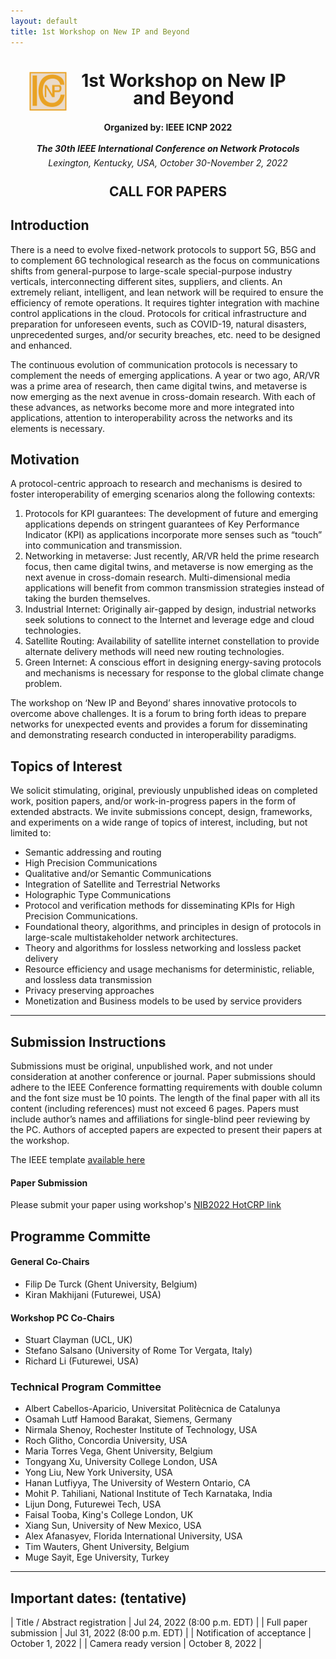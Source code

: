 ```yaml
---
layout: default
title: 1st Workshop on New IP and Beyond
---
```

<!-- <h1 style="text-align: center;">1st Workshop on New IP and Beyond</h1> -->

<div style="clear: both;">
  <div style="float: left; padding-left:30px">
    <img src="assets/img/icnp_logo.png" width='60' height='YYY' alt="">
  </div>
  <div>
    <h1 style="text-align: center; padding-right:40px; line-height:1em;">1st Workshop on New IP and Beyond</h1>
  </div>
</div>

<h4 style="text-align: center;line-height:2em;">Organized by: IEEE ICNP 2022</h4>
<h5 style="text-align: center; line-height:0em;">The 30th IEEE International Conference on Network Protocols</h5>
<h6 style="text-align: center;line-height:0em;">Lexington, Kentucky, USA, October 30-November 2, 2022</h6>

<h2 style="text-align: center;">CALL FOR PAPERS</h2>

## Introduction

There is a need to evolve fixed-network protocols to support 5G, B5G and to complement 6G technological research as the focus on communications shifts from general-purpose to large-scale special-purpose industry verticals, interconnecting different sites, suppliers, and clients. An extremely reliant, intelligent, and lean network will be required to ensure the efficiency of remote operations. It requires tighter integration with machine control applications in the cloud. Protocols for critical infrastructure and preparation for unforeseen events, such as COVID-19, natural disasters, unprecedented surges, and/or security breaches, etc. need to be designed and enhanced.

The continuous evolution of communication protocols is necessary to complement the needs of emerging applications. A year or two ago, AR/VR was a prime area of research, then came digital twins, and metaverse is now emerging as the next avenue in cross-domain research. With each of these advances, as networks become more and more integrated into applications, attention to interoperability across the networks and its elements is necessary.


## Motivation

A protocol-centric approach to research and mechanisms is desired to foster interoperability of emerging scenarios along the following contexts:
1. Protocols for KPI guarantees: The development of future and emerging applications depends on stringent guarantees of Key Performance Indicator (KPI) as applications incorporate more senses such as “touch” into communication and transmission.
2. Networking in metaverse: Just recently, AR/VR held the prime research focus, then came digital twins, and metaverse is now emerging as the next avenue in cross-domain research. Multi-dimensional media applications will benefit from common transmission strategies instead of taking the burden themselves.
3.	Industrial Internet: Originally air-gapped by design, industrial networks seek solutions to connect to the Internet and leverage edge and cloud technologies.
4.	Satellite Routing: Availability of satellite internet constellation to provide alternate delivery methods will need new routing technologies.
5.	Green Internet: A conscious effort in designing energy-saving protocols and mechanisms is necessary for response to the global climate change problem.

The workshop on ‘New IP and Beyond’ shares innovative protocols to overcome above challenges. It is a forum to bring forth ideas to prepare networks for unexpected events and provides a forum for disseminating and demonstrating research conducted in interoperability paradigms.

## Topics of Interest

We solicit stimulating, original, previously unpublished ideas on completed work, position papers, and/or work-in-progress papers in the form of extended abstracts. We invite submissions concept, design, frameworks, and experiments on a wide range of topics of interest, including, but not limited to:

-	Semantic addressing and routing
-	High Precision Communications
-	Qualitative and/or Semantic Communications
-	Integration of Satellite and Terrestrial Networks
-	Holographic Type Communications
-	Protocol and verification methods for disseminating KPIs for High Precision Communications.
-	Foundational theory, algorithms, and principles in design of protocols in large-scale multistakeholder network architectures.
-	Theory and algorithms for lossless networking and lossless packet delivery
-	Resource efficiency and usage mechanisms for deterministic, reliable, and lossless data transmission
-	Privacy preserving approaches
-	Monetization and Business models to be used by service providers

----

## Submission Instructions

Submissions must be original, unpublished work, and not under consideration at another conference or journal. Paper submissions should adhere to the IEEE Conference formatting requirements  with double column and the font size must be 10 points. The length of the final paper with all its content (including references) must not exceed 6 pages. Papers must include author’s names and affiliations for single-blind peer reviewing by the PC. Authors of accepted papers are expected to present their papers at the workshop.

The IEEE template [available here](https://www.ieee.org/conferences/publishing/templates.html)

#### Paper Submission

Please submit your paper using workshop's  [NIB2022 HotCRP link](https://newipandbeyond22.hotcrp.com/)

## Programme Committe


#### General Co-Chairs
-	Filip De Turck (Ghent University, Belgium)
-	Kiran Makhijani (Futurewei, USA)

#### Workshop PC Co-Chairs
- Stuart Clayman (UCL, UK)
- Stefano Salsano (University of Rome Tor Vergata, Italy)
- Richard Li (Futurewei, USA)

### Technical Program Committee

- Albert Cabellos-Aparicio,  Universitat Politècnica de Catalunya
- Osamah Lutf Hamood Barakat, Siemens, Germany
- Nirmala Shenoy,  Rochester Institute of Technology, USA
- Roch Glitho,    Concordia University, USA
- Maria Torres Vega, Ghent University, Belgium
- Tongyang Xu,    University College London, USA
- Yong Liu,       New York University, USA
- Hanan Lutfiyya, The University of Western Ontario, CA
- Mohit P. Tahiliani, National Institute of Tech Karnataka, India
- Lijun Dong,     Futurewei Tech, USA
- Faisal Tooba,   King's College London, UK
- Xiang Sun,      University of New Mexico, USA
- Alex Afanasyev, Florida International University, USA
- Tim Wauters,    Ghent University, Belgium
- Muge Sayit,     Ege University, Turkey

---

## Important dates: (tentative)

| Title / Abstract registration	| Jul 24, 2022 (8:00 p.m. EDT) |
| Full paper submission	| Jul 31, 2022 (8:00 p.m. EDT) |
| Notification of acceptance |	October 1, 2022 |
| Camera ready version | 	October 8, 2022 |
